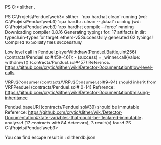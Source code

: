 PS C:\> slither .

PS C:\Projets\Penduel\web3> slither . 
'npx hardhat clean' running (wd: C:\Projets\Penduel\web3)
'npx hardhat clean --global' running (wd: C:\Projets\Penduel\web3)
'npx hardhat compile --force' running
Downloading compiler 0.8.16
Generating typings for: 17 artifacts in dir: typechain-types for target: ethers-v5
Successfully generated 62 typings!
Compiled 16 Solidity files successfully


Low level call in Penduel.playerWithdraw(Penduel.Battle,uint256) (contracts/Penduel.sol#450-461):
        - (success) = _winner.call{value: withdraw}() (contracts/Penduel.sol#457)
Reference: https://github.com/crytic/slither/wiki/Detector-Documentation#low-level-calls

VRFv2Consumer (contracts/VRFv2Consumer.sol#9-84) should inherit from VRFPenduel (contracts/Penduel.sol#10-14)
Reference: https://github.com/crytic/slither/wiki/Detector-Documentation#missing-inheritance

Penduel.baseURI (contracts/Penduel.sol#39) should be immutable 
Reference: https://github.com/crytic/slither/wiki/Detector-Documentation#state-variables-that-could-be-declared-immutable
. analyzed (17 contracts with 84 detectors), 3 result(s) found
PS C:\Projets\Penduel\web3>



You can find escape result in : slither.db.json
